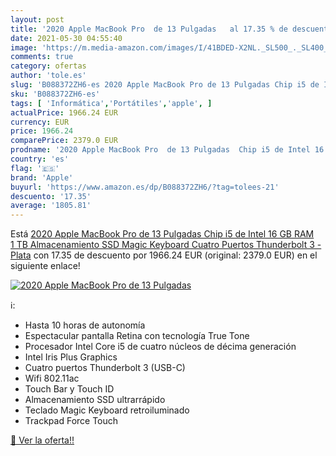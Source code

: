 ```yaml
---
layout: post
title: '2020 Apple MacBook Pro  de 13 Pulgadas   al 17.35 % de descuento'
date: 2021-05-30 04:55:40
image: 'https://m.media-amazon.com/images/I/41BDED-X2NL._SL500_._SL400_.jpg'
comments: true
category: ofertas
author: 'tole.es'
slug: 'B088372ZH6-es 2020 Apple MacBook Pro de 13 Pulgadas Chip i5 de Intel 16...'
sku: 'B088372ZH6-es'
tags: [ 'Informática','Portátiles','apple', ]
actualPrice: 1966.24 EUR
currency: EUR
price: 1966.24
comparePrice: 2379.0 EUR
prodname: '2020 Apple MacBook Pro  de 13 Pulgadas  Chip i5 de Intel 16 GB RAM  1 TB Almacenamiento SSD  Magic Keyboard  Cuatro Puertos Thunderbolt 3  - Plata'
country: 'es'
flag: '🇪🇸'
brand: 'Apple'
buyurl: 'https://www.amazon.es/dp/B088372ZH6/?tag=tolees-21'
descuento: '17.35'
average: '1805.81'
---
```


Está [2020 Apple MacBook Pro  de 13 Pulgadas  Chip i5 de Intel 16 GB RAM  1 TB Almacenamiento SSD  Magic Keyboard  Cuatro Puertos Thunderbolt 3  - Plata](https://www.amazon.es/dp/B088372ZH6/?tag=tolees-21) con 17.35 de descuento por 1966.24 EUR (original: 2379.0 EUR) en el siguiente enlace!

[![2020 Apple MacBook Pro  de 13 Pulgadas  ](https://m.media-amazon.com/images/I/41BDED-X2NL._SL500_._SL400_.jpg)](https://www.amazon.es/dp/B088372ZH6/?tag=tolees-21)

ℹ️:

- Hasta 10 horas de autonomía
- Espectacular pantalla Retina con tecnología True Tone
- Procesador Intel Core i5 de cuatro núcleos de décima generación
- Intel Iris Plus Graphics
- Cuatro puertos Thunderbolt 3 (USB-C)
- Wifi 802.11ac
- Touch Bar y Touch ID
- Almacenamiento SSD ultrarrápido
- Teclado Magic Keyboard retroiluminado
- Trackpad Force Touch

[🛒 Ver la oferta!!](https://www.amazon.es/dp/B088372ZH6/?tag=tolees-21)
